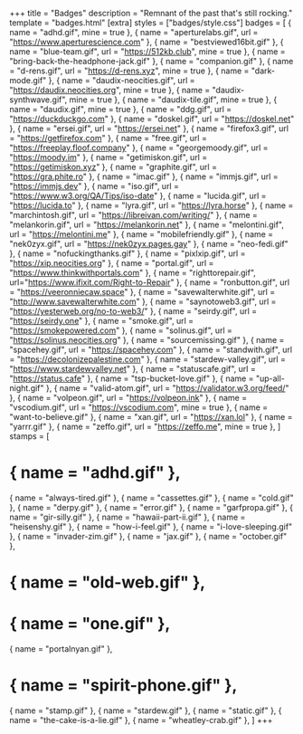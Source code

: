 +++
title = "Badges"
description = "Remnant of the past that's still rocking."
template = "badges.html"
[extra]
styles = ["badges/style.css"]
badges = [
  { name = "adhd.gif", mine = true },
  { name = "aperturelabs.gif", url = "https://www.aperturescience.com" },
  { name = "bestviewed16bit.gif" },
  { name = "blue-team.gif", url = "https://512kb.club", mine = true },
  { name = "bring-back-the-headphone-jack.gif" },
  { name = "companion.gif" },
  { name = "d-rens.gif", url = "https://d-rens.xyz", mine = true },
  { name = "dark-mode.gif" },
  { name = "daudix-neocities.gif", url = "https://daudix.neocities.org", mine = true },
  { name = "daudix-synthwave.gif", mine = true },
  { name = "daudix-tile.gif", mine = true },
  { name = "daudix.gif", mine = true },
  { name = "ddg.gif", url = "https://duckduckgo.com" },
  { name = "doskel.gif", url = "https://doskel.net" },
  { name = "ersei.gif", url = "https://ersei.net" },
  { name = "firefox3.gif", url = "https://getfirefox.com" },
  { name = "free.gif", url = "https://freeplay.floof.company" },
  { name = "georgemoody.gif", url = "https://moody.im" },
  { name = "getimiskon.gif", url = "https://getimiskon.xyz" },
  { name = "graphite.gif", url = "https://gra.phite.ro" },
  { name = "imac.gif" },
  { name = "immjs.gif", url = "https://immjs.dev" },
  { name = "iso.gif", url = "https://www.w3.org/QA/Tips/iso-date" },
  { name = "lucida.gif", url = "https://lucida.to" },
  { name = "lyra.gif", url = "https://lyra.horse" },
  { name = "marchintosh.gif", url = "https://libreivan.com/writing/" },
  { name = "melankorin.gif", url = "https://melankorin.net" },
  { name = "melontini.gif", url = "https://melontini.me" },
  { name = "mobilefriendly.gif" },
  { name = "nek0zyx.gif", url = "https://nek0zyx.pages.gay" },
  { name = "neo-fedi.gif" },
  { name = "nofuckingthanks.gif" },
  { name = "pixlxip.gif", url = "https://xip.neocities.org" },
  { name = "portal.gif", url = "https://www.thinkwithportals.com" },
  { name = "righttorepair.gif", url="https://www.ifixit.com/Right-to-Repair" },
  { name = "ronbutton.gif", url = "https://veeronniecaw.space" },
  { name = "savewalterwhite.gif", url = "http://www.savewalterwhite.com" },
  { name = "saynotoweb3.gif", url = "https://yesterweb.org/no-to-web3/" },
  { name = "seirdy.gif", url = "https://seirdy.one" },
  { name = "smoke.gif", url = "https://smokepowered.com" },
  { name = "solinus.gif", url = "https://solinus.neocities.org" },
  { name = "sourcemissing.gif" },
  { name = "spacehey.gif", url = "https://spacehey.com" },
  { name = "standwith.gif", url = "https://decolonizepalestine.com" },
  { name = "stardew-valley.gif", url = "https://www.stardewvalley.net" },
  { name = "statuscafe.gif", url = "https://status.cafe" },
  { name = "tsp-bucket-love.gif" },
  { name = "up-all-night.gif" },
  { name = "valid-atom.gif", url = "https://validator.w3.org/feed/" },
  { name = "volpeon.gif", url = "https://volpeon.ink" },
  { name = "vscodium.gif", url = "https://vscodium.com", mine = true },
  { name = "want-to-believe.gif" },
  { name = "xan.gif", url = "https://xan.lol" },
  { name = "yarrr.gif" },
  { name = "zeffo.gif", url = "https://zeffo.me", mine = true },
]
stamps = [
  # { name = "adhd.gif" },
  { name = "always-tired.gif" },
  { name = "cassettes.gif" },
  { name = "cold.gif" },
  { name = "derpy.gif" },
  { name = "error.gif" },
  { name = "garfpropa.gif" },
  { name = "gir-silly.gif" },
  { name = "hawaii-part-ii.gif" },
  { name = "heisenshy.gif" },
  { name = "how-i-feel.gif" },
  { name = "i-love-sleeping.gif" },
  { name = "invader-zim.gif" },
  { name = "jax.gif" },
  { name = "october.gif" },
  # { name = "old-web.gif" },
  # { name = "one.gif" },
  { name = "portalnyan.gif" },
  # { name = "spirit-phone.gif" },
  { name = "stamp.gif" },
  { name = "stardew.gif" },
  { name = "static.gif" },
  { name = "the-cake-is-a-lie.gif" },
  { name = "wheatley-crab.gif" },
]
+++
